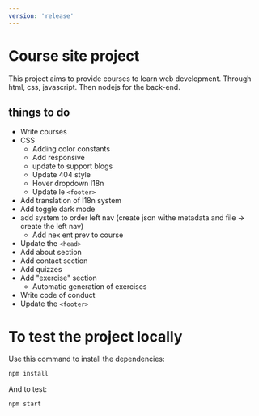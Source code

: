 ```yaml
---
version: 'release'
---
```


# Course site project

This project aims to provide courses to learn web development.
Through html, css, javascript. Then nodejs for the back-end.

## things to do

- Write courses
- CSS
    - Adding color constants
    - Add responsive 
    - update to support blogs
    - Update 404 style
    - Hover dropdown I18n
    - Update le `<footer>`
- Add translation of I18n system
- Add toggle dark mode
- add system to order left nav (create json withe metadata and file -> create the left nav)
    - Add nex ent prev to course
- Update the `<head>`
- Add about section 
- Add contact section
- Add quizzes
- Add "exercise" section
    - Automatic generation of exercises 
- Write code of conduct
- Update the `<footer>`

# To test the project locally

Use this command to install the dependencies:

```bash
npm install
```

And to test:

```bash
npm start
```
